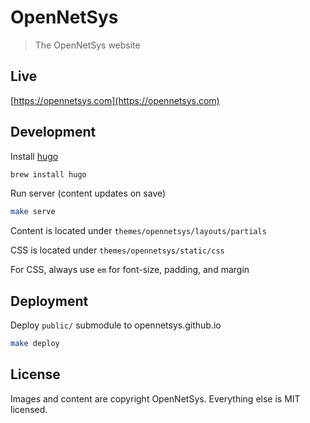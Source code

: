 # OpenNetSys

> The OpenNetSys website

## Live

[https://opennetsys.com](https://opennetsys.com)

## Development

Install [hugo](https://gohugo.io/getting-started/installing/)

```bash
brew install hugo
```

Run server (content updates on save)

```bash
make serve
```

Content is located under `themes/opennetsys/layouts/partials`

CSS is located under `themes/opennetsys/static/css`

For CSS, always use `em` for font-size, padding, and margin

## Deployment

Deploy `public/` submodule to opennetsys.github.io

```bash
make deploy
```

## License

Images and content are copyright OpenNetSys. Everything else is MIT licensed.
